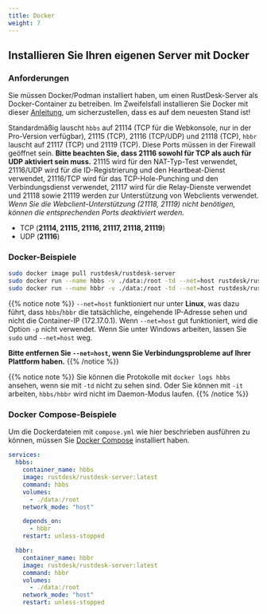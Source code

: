 ```yaml
---
title: Docker
weight: 7
---
```


## Installieren Sie Ihren eigenen Server mit Docker

### Anforderungen
Sie müssen Docker/Podman installiert haben, um einen RustDesk-Server als Docker-Container zu betreiben. Im Zweifelsfall installieren Sie Docker mit dieser [Anleitung](https://docs.docker.com/engine/install), um sicherzustellen, dass es auf dem neuesten Stand ist!

Standardmäßig lauscht `hbbs` auf 21114 (TCP für die Webkonsole, nur in der Pro-Version verfügbar), 21115 (TCP), 21116 (TCP/UDP) und 21118 (TCP), `hbbr` lauscht auf 21117 (TCP) und 21119 (TCP). Diese Ports müssen in der Firewall geöffnet sein. **Bitte beachten Sie, dass 21116 sowohl für TCP als auch für UDP aktiviert sein muss.** 21115 wird für den NAT-Typ-Test verwendet, 21116/UDP wird für die ID-Registrierung und den Heartbeat-Dienst verwendet, 21116/TCP wird für das TCP-Hole-Punching und den Verbindungsdienst verwendet, 21117 wird für die Relay-Dienste verwendet und 21118 sowie 21119 werden zur Unterstützung von Webclients verwendet. *Wenn Sie die Webclient-Unterstützung (21118, 21119) nicht benötigen, können die entsprechenden Ports deaktiviert werden.*

- TCP (**21114, 21115, 21116, 21117, 21118, 21119**)
- UDP (**21116**)

### Docker-Beispiele

```sh
sudo docker image pull rustdesk/rustdesk-server
sudo docker run --name hbbs -v ./data:/root -td --net=host rustdesk/rustdesk-server hbbs
sudo docker run --name hbbr -v ./data:/root -td --net=host rustdesk/rustdesk-server hbbr
```
<a name="net-host"></a>

{{% notice note %}}
`--net=host` funktioniert nur unter **Linux**, was dazu führt, dass `hbbs`/`hbbr` die tatsächliche, eingehende IP-Adresse sehen und nicht die Container-IP (172.17.0.1).
Wenn `--net=host` gut funktioniert, wird die Option `-p` nicht verwendet. Wenn Sie unter Windows arbeiten, lassen Sie `sudo` und `--net=host` weg.

**Bitte entfernen Sie `--net=host`, wenn Sie Verbindungsprobleme auf Ihrer Plattform haben.**
{{% /notice %}}

{{% notice note %}}
Sie können die Protokolle mit `docker logs hbbs` ansehen, wenn sie mit `-td` nicht zu sehen sind. Oder Sie können mit `-it` arbeiten, `hbbs/hbbr` wird nicht im Daemon-Modus laufen.
{{% /notice %}}

### Docker Compose-Beispiele
Um die Dockerdateien mit `compose.yml` wie hier beschrieben ausführen zu können, müssen Sie [Docker Compose](https://docs.docker.com/compose/) installiert haben.

```yaml
services:
  hbbs:
    container_name: hbbs
    image: rustdesk/rustdesk-server:latest
    command: hbbs
    volumes:
      - ./data:/root
    network_mode: "host"

    depends_on:
      - hbbr
    restart: unless-stopped

  hbbr:
    container_name: hbbr
    image: rustdesk/rustdesk-server:latest
    command: hbbr
    volumes:
      - ./data:/root
    network_mode: "host"
    restart: unless-stopped
```
